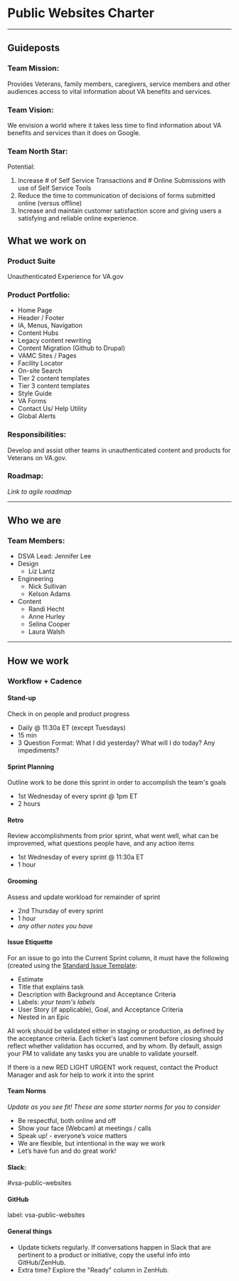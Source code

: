 # Public Websites Charter

---

## Guideposts
### Team Mission:
Provides Veterans, family members, caregivers, service members and other audiences access to vital information about VA benefits and services.

### Team Vision:
We envision a world where it takes less time to find information about VA benefits and services than it does on Google. 

### Team North Star:
Potential:
1. Increase # of Self Service Transactions and # Online Submissions with use of Self Service Tools
2. Reduce the time to communication of decisions of forms submitted online (versus offline)
3. Increase and maintain customer satisfaction score and giving users a satisfying and reliable online experience.

## What we work on
### Product Suite
Unauthenticated Experience for VA.gov

### Product Portfolio:
-	Home Page 
-	Header / Footer 
-	IA, Menus, Navigation 
-	Content Hubs 
-	Legacy content rewriting 
-	Content Migration (Github to Drupal) 
-	VAMC Sites / Pages  
-	Facility Locator 
-	On-site Search  
-	Tier 2 content templates 
-	Tier 3 content templates 
-	Style Guide 
-	VA Forms 
-	Contact Us/ Help Utility
-	Global Alerts

### Responsibilities:
Develop and assist other teams in unauthenticated content and products for Veterans on VA.gov.

### Roadmap:
_Link to agile roadmap_

---

## Who we are
### Team Members:
- DSVA Lead: Jennifer Lee
- Design
  - Liz Lantz
- Engineering
  - Nick Sullivan
  - Kelson Adams
- Content
  - Randi Hecht
  - Anne Hurley
  - Selina Cooper
  - Laura Walsh

---

## How we work
### Workflow + Cadence
#### Stand-up
Check in on people and product progress

- Daily @ 11:30a ET (except Tuesdays)
- 15 min
- 3 Question Format: What I did yesterday? What will I do today? Any impediments?

#### Sprint Planning
Outline work to be done this sprint in order to accomplish the team's goals

- 1st Wednesday of every sprint @ 1pm ET
- 2 hours

#### Retro
Review accomplishments from prior sprint, what went well, what can be improvemed, what questions people have, and any action items

- 1st Wednesday of every sprint @ 11:30a ET
- 1 hour

#### Grooming
Assess and update workload for remainder of sprint

- 2nd Thursday of every sprint
- 1 hour
- _any other notes you have_

#### Issue Etiquette
For an issue to go into the Current Sprint column, it must have the following (created using the [Standard Issue Template](https://github.com/department-of-veterans-affairs/va.gov-team/issues/new?assignees=&labels=&template=standard-issue.md&title=):

- Estimate
- Title that explains task
- Description with Background and Acceptance Criteria
- Labels: _your team's labels_
- User Story (if applicable), Goal, and Acceptance Criteria
- Nested in an Epic

All work should be validated either in staging or production, as defined by the acceptance criteria. Each ticket's last comment before closing should reflect whether validation has occurred, and by whom. By default, assign your PM to validate any tasks you are unable to validate yourself.

If there is a new RED LIGHT URGENT work request, contact the Product Manager and ask for help to work it into the sprint

#### Team Norms

_Update as you see fit! These are some starter norms for you to consider_

- Be respectful, both online and off
- Show your face (Webcam) at meetings / calls
- Speak up! - everyone’s voice matters
- We are flexible, but intentional in the way we work
- Let’s have fun and do great work!

#### Slack:
#vsa-public-websites

#### GitHub
label: vsa-public-websites

#### General things
- Update tickets regularly. If conversations happen in Slack that are pertinent to a product or initiative, copy the useful info into GitHub/ZenHub.
- Extra time? Explore the "Ready" column in ZenHub.
